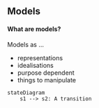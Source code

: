 ## Models

#### What are models?
Models as ...
- representations
- idealisations
- purpose dependent
- things to manipulate

```
stateDiagram
    s1 --> s2: A transition
```